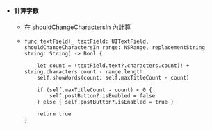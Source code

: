 * #### 計算字數

  * 在 shouldChangeCharactersIn 內計算

  * ```
    func textField(_ textField: UITextField, shouldChangeCharactersIn range: NSRange, replacementString string: String) -> Bool {
        
        let count = (textField.text?.characters.count)! + string.characters.count - range.length
        self.showWords(count: self.maxTitleCount - count)
        
        if (self.maxTitleCount - count) < 0 {
            self.postButton?.isEnabled = false
        } else { self.postButton?.isEnabled = true }
        
        return true
    }
    ```



